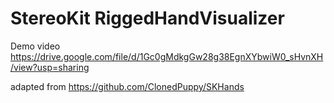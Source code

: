 # StereoKit RiggedHandVisualizer
 Demo video
https://drive.google.com/file/d/1Gc0gMdkgGw28g38EgnXYbwiW0_sHvnXH/view?usp=sharing

adapted from https://github.com/ClonedPuppy/SKHands

